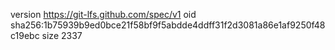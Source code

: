 version https://git-lfs.github.com/spec/v1
oid sha256:1b75939b9ed0bce21f58bf9f5abdde4ddff31f2d3081a86e1af9250f48c19ebc
size 2337
